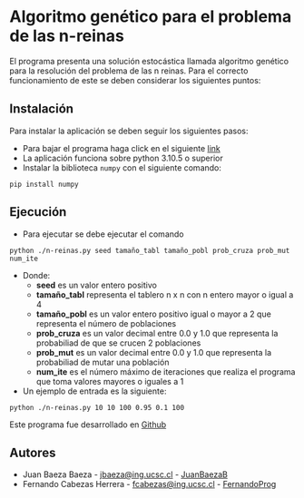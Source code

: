 # Algoritmo genético para el problema de las n-reinas
El programa presenta una solución estocástica llamada algoritmo genético para la resolución del problema de las n reinas.
Para el correcto funcionamiento de este se deben considerar los siguientes puntos:
## Instalación
Para instalar la aplicación se deben seguir los siguientes pasos:
- Para bajar el programa haga click en el siguiente [link](https://github.com/JuanBaezaB/metaheuristica-trabajo-1/archive/refs/heads/main.zip)
- La aplicación funciona sobre python 3.10.5 o superior
- Instalar la biblioteca ``numpy`` con el siguiente comando:
```
pip install numpy
```
## Ejecución
- Para ejecutar se debe ejecutar el comando 
```
python ./n-reinas.py seed tamaño_tabl tamaño_pobl prob_cruza prob_mut num_ite
```
- Donde:
  - **seed** es un valor entero positivo
  - **tamaño_tabl** representa el tablero n x n con n entero mayor o igual a 4
  - **tamaño_pobl** es un valor entero positivo igual o mayor a 2 que representa el número de poblaciones
  - **prob_cruza** es un valor decimal entre 0.0 y 1.0 que representa la probabiliad de que se crucen 2 poblaciones
  - **prob_mut** es un valor decimal entre 0.0 y 1.0 que representa la probabiliad de mutar una población
  - **num_ite** es el número máximo de iteraciones que realiza el programa que toma valores mayores o iguales a 1
- Un ejemplo de entrada es la siguiente:
```
python ./n-reinas.py 10 10 100 0.95 0.1 100
```

Este programa fue desarrollado en [Github](https://github.com/JuanBaezaB/metaheuristica-trabajo-1)
## Autores
- Juan Baeza Baeza - jbaeza@ing.ucsc.cl - [JuanBaezaB](https://github.com/JuanBaezaB)
- Fernando Cabezas Herrera - fcabezas@ing.ucsc.cl - [FernandoProg](https://github.com/FernandoProg)